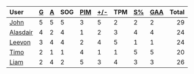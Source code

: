 | User | [G](https://github.com/llevasseur/world-juniors-2022/blob/master/STANDINGS.md#goals) | [A](https://github.com/llevasseur/world-juniors-2022/blob/master/STANDINGS.md#assists) | SOG | [PIM](https://github.com/llevasseur/world-juniors-2022/blob/master/STANDINGS.md#penalties-in-minutes) | [+/-](https://github.com/llevasseur/world-juniors-2022/blob/master/STANDINGS.md#plus--minus) | TPM | [S%](https://github.com/llevasseur/world-juniors-2022/blob/master/STANDINGS.md#save-percentage) | [GAA](https://github.com/llevasseur/world-juniors-2022/blob/master/STANDINGS.md#goals-against-average) | Total |
| :--- | ---- | ---- | ---- | ---- | ---- | ---- | ---- | ---- |  -----: |
| [John](https://github.com/llevasseur/world-juniors-2022/blob/master/ROSTERS.md#John) | 5 | 5 | 5 | 3 | 5 | 2 | 2 | 2 | 29 |
| [Alasdair](https://github.com/llevasseur/world-juniors-2022/blob/master/ROSTERS.md#Alasdair) | 4 | 2 | 4 | 1 | 2 | 3 | 4 | 4 | 24 |
| [Leevon](https://github.com/llevasseur/world-juniors-2022/blob/master/ROSTERS.md#Leevon) | 3 | 4 | 4 | 2 | 4 | 5 | 1 | 1 | 24 |
| [Timo](https://github.com/llevasseur/world-juniors-2022/blob/master/ROSTERS.md#Timo) | 2 | 1 | 1 | 4 | 1 | 1 | 5 | 5 | 20 |
| [Liam](https://github.com/llevasseur/world-juniors-2022/blob/master/ROSTERS.md#Liam) | 2 | 4 | 2 | 5 | 3 | 4 | 3 | 3 | 26 |